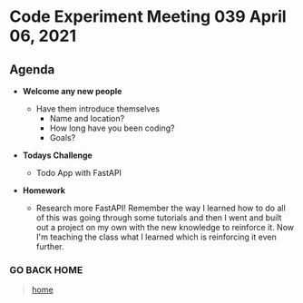 # Code Experiment Meeting 039 April 06, 2021

## Agenda
- **Welcome any new people**
  - Have them introduce themselves
    - Name and location?
    - How long have you been coding?
    - Goals?


- **Todays Challenge**
  - Todo App with FastAPI


- **Homework**
  - Research more FastAPI!  Remember the way I learned how to do all of this was going through some tutorials and then I went and built out a project on my own with the new knowledge to reinforce it.  Now I'm teaching the class what I learned which is reinforcing it even further.


### GO BACK HOME
> [home](../../../readme.md)